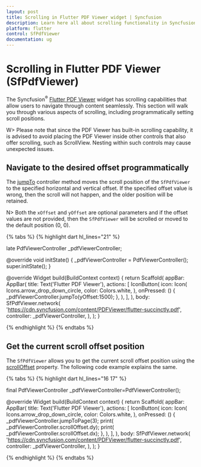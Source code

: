 ```yaml
---
layout: post
title: Scrolling in Flutter PDF Viewer widget | Syncfusion
description: Learn here all about scrolling functionality in Syncfusion® Flutter PDF Viewer (SfPdfViewer) widget including programmatically setting scroll positions and detecting scroll changes.
platform: flutter
control: SfPdfViewer
documentation: ug
---
```


# Scrolling in Flutter PDF Viewer (SfPdfViewer)

The Syncfusion<sup>&reg;</sup> [Flutter PDF Viewer](https://www.syncfusion.com/flutter-widgets/flutter-pdf-viewer) widget has scrolling capabilities that allow users to navigate through content seamlessly. This section will walk you through various aspects of scrolling, including programmatically setting scroll positions.

W> Please note that since the PDF Viewer has built-in scrolling capability, it is advised to avoid placing the PDF Viewer inside other controls that also offer scrolling, such as ScrollView. Nesting within such controls may cause unexpected issues.

## Navigate to the desired offset programmatically

The [jumpTo](https://pub.dev/documentation/syncfusion_flutter_pdfviewer/latest/pdfviewer/PdfViewerController/jumpTo.html) controller method moves the scroll position of the `SfPdfViewer` to the specified horizontal and vertical offset. If the specified offset value is wrong, then the scroll will not happen, and the older position will be retained. 

N> Both the `xOffset` and `yOffset` are optional parameters and if the offset values are not provided, then the `SfPdfViewer` will be scrolled or moved to the default position (0, 0).

{% tabs %}
{% highlight dart hl_lines="21" %}

late PdfViewerController _pdfViewerController;

@override
void initState() {
  _pdfViewerController = PdfViewerController();
  super.initState();
}

@override
Widget build(BuildContext context) {
  return Scaffold(
    appBar: AppBar(
      title: Text('Flutter PDF Viewer'),
      actions: <Widget>[
        IconButton(
          icon: Icon(
            Icons.arrow_drop_down_circle,
            color: Colors.white,
          ),
          onPressed: () {
            _pdfViewerController.jumpTo(yOffset:1500);
          },
        ),
      ],
    ),
    body: SfPdfViewer.network(
      'https://cdn.syncfusion.com/content/PDFViewer/flutter-succinctly.pdf',
      controller: _pdfViewerController,
    ),
  );
}

{% endhighlight %}
{% endtabs %}


## Get the current scroll offset position

The `SfPdfViewer` allows you to get the current scroll offset position using the [scrollOffset](https://pub.dev/documentation/syncfusion_flutter_pdfviewer/latest/pdfviewer/PdfViewerController/scrollOffset.html) property. The following code example explains the same.

{% tabs %}
{% highlight dart hl_lines="16 17" %}

final PdfViewerController _pdfViewerController=PdfViewerController();

@override
Widget build(BuildContext context) {
  return Scaffold(
    appBar: AppBar(
      title: Text('Flutter PDF Viewer'),
      actions: <Widget>[
        IconButton(
          icon: Icon(
            Icons.arrow_drop_down_circle,
            color: Colors.white,
          ),
          onPressed: () {
            _pdfViewerController.jumpToPage(3);
            print( _pdfViewerController.scrollOffset.dy);
            print( _pdfViewerController.scrollOffset.dx);
          },
        ),
      ],
    ),
    body: SfPdfViewer.network(
      'https://cdn.syncfusion.com/content/PDFViewer/flutter-succinctly.pdf',
      controller: _pdfViewerController,
    ),
  );
}

{% endhighlight %}
{% endtabs %}
